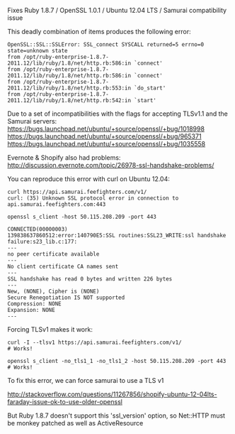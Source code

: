 Fixes Ruby 1.8.7 / OpenSSL 1.0.1 / Ubuntu 12.04 LTS / Samurai compatibility issue

This deadly combination of items produces the following error:

    OpenSSL::SSL::SSLError: SSL_connect SYSCALL returned=5 errno=0 state=unknown state
    from /opt/ruby-enterprise-1.8.7-2011.12/lib/ruby/1.8/net/http.rb:586:in `connect'
    from /opt/ruby-enterprise-1.8.7-2011.12/lib/ruby/1.8/net/http.rb:586:in `connect'
    from /opt/ruby-enterprise-1.8.7-2011.12/lib/ruby/1.8/net/http.rb:553:in `do_start'
    from /opt/ruby-enterprise-1.8.7-2011.12/lib/ruby/1.8/net/http.rb:542:in `start'

Due to a set of incompatibilities with the flags for accepting TLSv1.1 and the Samurai servers:
https://bugs.launchpad.net/ubuntu/+source/openssl/+bug/1018998
https://bugs.launchpad.net/ubuntu/+source/openssl/+bug/965371
https://bugs.launchpad.net/ubuntu/+source/openssl/+bug/1035558

Evernote & Shopify also had problems:
http://discussion.evernote.com/topic/26978-ssl-handshake-problems/

You can reproduce this error with curl on Ubuntu 12.04:

    curl https://api.samurai.feefighters.com/v1/
    curl: (35) Unknown SSL protocol error in connection to api.samurai.feefighters.com:443 

    openssl s_client -host 50.115.208.209 -port 443

    CONNECTED(00000003)
    139838637860512:error:140790E5:SSL routines:SSL23_WRITE:ssl handshake failure:s23_lib.c:177:
    ---
    no peer certificate available
    ---
    No client certificate CA names sent
    ---
    SSL handshake has read 0 bytes and written 226 bytes
    ---
    New, (NONE), Cipher is (NONE)
    Secure Renegotiation IS NOT supported
    Compression: NONE
    Expansion: NONE
    ---

Forcing TLSv1 makes it work:

    curl -I --tlsv1 https://api.samurai.feefighters.com/v1/
    # Works!

    openssl s_client -no_tls1_1 -no_tls1_2 -host 50.115.208.209 -port 443 
    # Works!


To fix this error, we can force samurai to use a TLS v1

http://stackoverflow.com/questions/11267856/shopify-ubuntu-12-04lts-faraday-issue-ok-to-use-older-openssl

But Ruby 1.8.7 doesn't support this 'ssl_version' option, so Net::HTTP must be monkey patched as well as ActiveResource